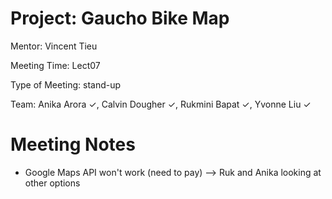 # Project: Gaucho Bike Map 

Mentor: Vincent Tieu  

Meeting Time: Lect07 

Type of Meeting: stand-up 

Team: Anika Arora ✓, Calvin Dougher ✓, Rukmini Bapat ✓, Yvonne Liu ✓

# Meeting Notes 
* Google Maps API won't work (need to pay) --> Ruk and Anika looking at other options 

